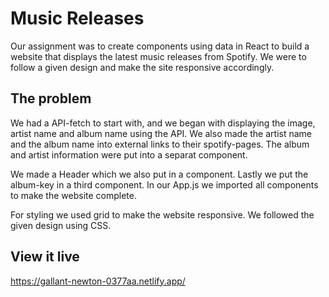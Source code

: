 # Music Releases
Our assignment was to create components using data in React to build a website that displays the latest music releases from Spotify. We were to follow a given design and make the site responsive accordingly.


## The problem
We had a API-fetch to start with, and we began with displaying the image, artist name and album name using the API. We also made the artist name and the album name into external links to their spotify-pages. The album and artist information were put into a separat component. 

We made a Header which we also put in a component. Lastly we put the album-key in a third component. In our App.js we imported all components to make the website complete.

For styling we used grid to make the website responsive. We followed the given design using CSS. 


## View it live

https://gallant-newton-0377aa.netlify.app/
